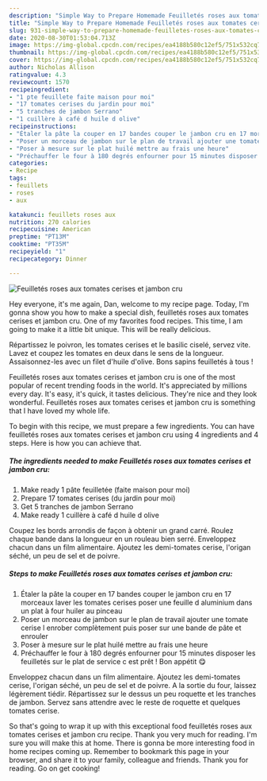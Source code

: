```yaml
---
description: "Simple Way to Prepare Homemade Feuilletés roses aux tomates cerises et jambon cru"
title: "Simple Way to Prepare Homemade Feuilletés roses aux tomates cerises et jambon cru"
slug: 931-simple-way-to-prepare-homemade-feuilletes-roses-aux-tomates-cerises-et-jambon-cru
date: 2020-08-30T01:53:04.713Z
image: https://img-global.cpcdn.com/recipes/ea4188b580c12ef5/751x532cq70/feuilletes-roses-aux-tomates-cerises-et-jambon-cru-photo-principale-de-la-recette.jpg
thumbnail: https://img-global.cpcdn.com/recipes/ea4188b580c12ef5/751x532cq70/feuilletes-roses-aux-tomates-cerises-et-jambon-cru-photo-principale-de-la-recette.jpg
cover: https://img-global.cpcdn.com/recipes/ea4188b580c12ef5/751x532cq70/feuilletes-roses-aux-tomates-cerises-et-jambon-cru-photo-principale-de-la-recette.jpg
author: Nicholas Allison
ratingvalue: 4.3
reviewcount: 1570
recipeingredient:
- "1 pte feuillete faite maison pour moi"
- "17 tomates cerises du jardin pour moi"
- "5 tranches de jambon Serrano"
- "1 cuillère à café d huile d olive"
recipeinstructions:
- "Étaler la pâte la couper en 17 bandes couper le jambon cru en 17 morceaux laver les tomates cerises poser une feuille d aluminium dans un plat à four huiler au pinceau"
- "Poser un morceau de jambon sur le plan de travail ajouter une tomate cerise l enrober complètement puis poser sur une bande de pâte et enrouler"
- "Poser à mesure sur le plat huilé mettre au frais une heure"
- "Préchauffer le four à 180 degrés enfourner pour 15 minutes disposer les feuilletés sur le plat de service c est prêt ! Bon appétit 😋"
categories:
- Recipe
tags:
- feuillets
- roses
- aux

katakunci: feuillets roses aux 
nutrition: 270 calories
recipecuisine: American
preptime: "PT13M"
cooktime: "PT35M"
recipeyield: "1"
recipecategory: Dinner

---
```



![Feuilletés roses aux tomates cerises et jambon cru](https://img-global.cpcdn.com/recipes/ea4188b580c12ef5/751x532cq70/feuilletes-roses-aux-tomates-cerises-et-jambon-cru-photo-principale-de-la-recette.jpg)

Hey everyone, it's me again, Dan, welcome to my recipe page. Today, I'm gonna show you how to make a special dish, feuilletés roses aux tomates cerises et jambon cru. One of my favorites food recipes. This time, I am going to make it a little bit unique. This will be really delicious.

Répartissez le poivron, les tomates cerises et le basilic ciselé, servez vite. Lavez et coupez les tomates en deux dans le sens de la longueur. Assaisonnez-les avec un filet d&#39;huile d&#39;olive. Bons sapins feuilletés à tous !

Feuilletés roses aux tomates cerises et jambon cru is one of the most popular of recent trending foods in the world. It's appreciated by millions every day. It's easy, it's quick, it tastes delicious. They're nice and they look wonderful. Feuilletés roses aux tomates cerises et jambon cru is something that I have loved my whole life.


To begin with this recipe, we must prepare a few ingredients. You can have feuilletés roses aux tomates cerises et jambon cru using 4 ingredients and 4 steps. Here is how you can achieve that.

<!--inarticleads1-->

##### The ingredients needed to make Feuilletés roses aux tomates cerises et jambon cru:

1. Make ready 1 pâte feuilletée (faite maison pour moi)
1. Prepare 17 tomates cerises (du jardin pour moi)
1. Get 5 tranches de jambon Serrano
1. Make ready 1 cuillère à café d huile d olive


Coupez les bords arrondis de façon à obtenir un grand carré. Roulez chaque bande dans la longueur en un rouleau bien serré. Enveloppez chacun dans un film alimentaire. Ajoutez les demi-tomates cerise, l&#39;origan séché, un peu de sel et de poivre. 

<!--inarticleads2-->

##### Steps to make Feuilletés roses aux tomates cerises et jambon cru:

1. Étaler la pâte la couper en 17 bandes couper le jambon cru en 17 morceaux laver les tomates cerises poser une feuille d aluminium dans un plat à four huiler au pinceau
1. Poser un morceau de jambon sur le plan de travail ajouter une tomate cerise l enrober complètement puis poser sur une bande de pâte et enrouler
1. Poser à mesure sur le plat huilé mettre au frais une heure
1. Préchauffer le four à 180 degrés enfourner pour 15 minutes disposer les feuilletés sur le plat de service c est prêt ! Bon appétit 😋


Enveloppez chacun dans un film alimentaire. Ajoutez les demi-tomates cerise, l&#39;origan séché, un peu de sel et de poivre. A la sortie du four, laissez légèrement tiédir. Répartissez sur le dessus un peu roquette et les tranches de jambon. Servez sans attendre avec le reste de roquette et quelques tomates cerise. 

So that's going to wrap it up with this exceptional food feuilletés roses aux tomates cerises et jambon cru recipe. Thank you very much for reading. I'm sure you will make this at home. There is gonna be more interesting food in home recipes coming up. Remember to bookmark this page in your browser, and share it to your family, colleague and friends. Thank you for reading. Go on get cooking!
